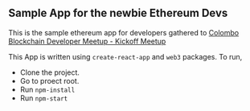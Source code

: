 ## Sample App for the newbie Ethereum Devs

This is the sample ethereum app for developers gathered to [Colombo Blockchain Developer Meetup - Kickoff Meetup](https://www.meetup.com/Colombo-Blockchain-Developer-Meetup/events/ldjnxpyxkbwb/)


This App is written using `create-react-app` and `web3` packages. To run,

* Clone the project.
* Go to proect root.
* Run `npm-install`
* Run `npm-start`

